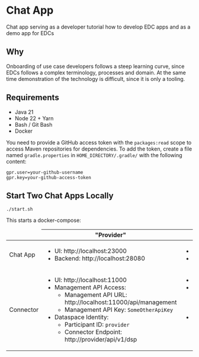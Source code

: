 # Chat App

Chat app serving as a developer tutorial how to develop EDC apps and as a demo app for EDCs 

## Why

Onboarding of use case developers follows a steep learning curve, since EDCs follows a complex terminology, processes and domain. At the same time demonstration of the technology is difficult, since it is only a tooling.

## Requirements

- Java 21
- Node 22 + Yarn
- Bash / Git Bash
- Docker

You need to provide a GitHub access token with the `packages:read` scope to access Maven repositories for dependencies.
To add the token, create a file named `gradle.properties` in `HOME_DIRECTORY/.gradle/` with the following content:

```
gpr.user=your-github-username
gpr.key=your-github-access-token
```

## Start Two Chat Apps Locally

```shell script
./start.sh
```

This starts a docker-compose:

<table width="100%">
<thead>
<tr>

<td></td>
<th>"Provider"</th>
<th>"Consumer""</th>

</tr>
</thead>

<tbody>

<tr>
<td>Chat App</td>
<td>

- UI: http://localhost:23000
- Backend: http://localhost:28080

</td>
<td>

- UI: http://localhost:13000
- Backend: http://localhost:18080

</td>
</tr>
<tr>
<td>Connector</td>
<td>

- UI: http://localhost:11000
- Management API Access:
  - Management API URL: http://localhost:11000/api/management
  - Management API Key: `SomeOtherApiKey`
- Dataspace Identity:
  - Participant ID: `provider`
  - Connector Endpoint: http://provider/api/v1/dsp

</td>
<td>

- UI: http://localhost:22000
- Management API Access:
  - Management API URL: http://localhost:22000/api/management
  - Management API Key: `SomeOtherApiKey`
- Dataspace Identity:
  - Connector Endpoint: http://consumer/api/v1/dsp
  - Participant ID: `consumer`

</td>
</tr>
</tbody>
</table>
